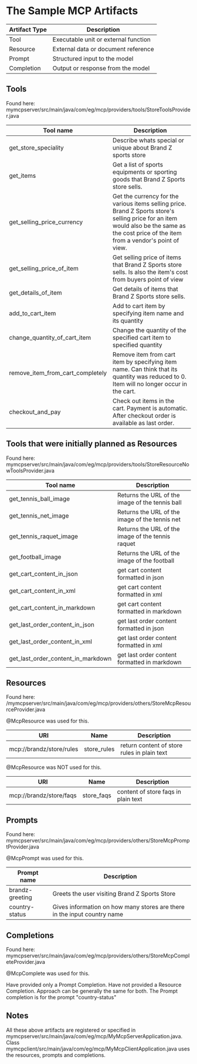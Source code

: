 # The Sample MCP Artifacts

| Artifact Type | Description                            |
|---------------|----------------------------------------|
| Tool          | Executable unit or external function   |
| Resource      | External data or document reference    |
| Prompt        | Structured input to the model          |
| Completion    | Output or response from the model      |


## Tools
Found here:  
mymcpserver/src/main/java/com/eg/mcp/providers/tools/StoreToolsProvider.java   

| Tool name     | Description                            |
|---------------|----------------------------------------|
| get_store_speciality          | Describe whats special or unique about Brand Z sports store   |
| get_items      | Get a list of sports equipments or sporting goods that Brand Z Sports store sells.    |
| get_selling_price_currency        | Get the currency for the various items selling price. Brand Z Sports store's selling price for an item would also be the same as the cost price of the item from a vendor's point of view.          |
| get_selling_price_of_item    | Get selling price of items that Brand Z Sports store sells. Is also the item's cost from buyers point of view      |
| get_details_of_item        | Get details of items that Brand Z Sports store sells.          |
| add_to_cart_item    | Add to cart item by specifying item name and its quantity      |
| change_quantity_of_cart_item        | Change the quantity of the specified cart item to specified quantity          |
| remove_item_from_cart_completely    | Remove item  from cart item by specifying item name. Can think that its quantity was reduced to 0. Item will no longer occur in the cart.      |
| checkout_and_pay        | Check out items in the cart. Payment is automatic. After checkout order is available as last order.          |


## Tools that were initially planned as Resources   

Found here:  
mymcpserver/src/main/java/com/eg/mcp/providers/tools/StoreResourceNowToolsProvider.java   

| Tool name     | Description                            |
|---------------|----------------------------------------|
| get_tennis_ball_image          | Returns the URL of the image of the tennis ball   |
| get_tennis_net_image      | Returns the URL of the image of the tennis net    |
| get_tennis_raquet_image          | Returns the URL of the image of the tennis raquet   |
| get_football_image      | Returns the URL of the image of the football    |
| get_cart_content_in_json        | get cart content formatted in json          |
| get_cart_content_in_xml        | get cart content formatted in xml          |
| get_cart_content_in_markdown        | get cart content formatted in markdown          |
| get_last_order_content_in_json        | get last order content formatted in json          |
| get_last_order_content_in_xml        | get last order content formatted in xml          |
| get_last_order_content_in_markdown        | get last order content formatted in markdown          |


## Resources

Found here: 
/mymcpserver/src/main/java/com/eg/mcp/providers/others/StoreMcpResourceProvider.java   

@McpResource was used for this.  

| URI           | Name         | Description          |
|---------------|--------------|----------------------|
| mcp://brandz/store/rules  | store_rules | return content of store rules in plain text |

@McpResource was NOT used for this.  

| URI           | Name         | Description          |
|---------------|--------------|----------------------|
| mcp://brandz/store/faqs  | store_faqs | content of store faqs in plain text |

## Prompts  

Found here:
mymcpserver/src/main/java/com/eg/mcp/providers/others/StoreMcpPromptProvider.java   

@McpPrompt was used for this.

|Prompt name | Description                            |
|---------------|----------------------------------------|
| brandz-greeting          | Greets the user visiting Brand Z Sports Store   |
| country-status      | Gives information on how many stores are there in the input country name    |



## Completions  

Found here:
mymcpserver/src/main/java/com/eg/mcp/providers/others/StoreMcpCompleteProvider.java

@McpComplete was used for this.

Have provided only a Prompt Completion. Have not provided a Resource Completion. Approach can be generally the same for both. The Prompt completion is for the prompt "country-status"     

## Notes
All these above artifacts are registered or specified in mymcpserver/src/main/java/com/eg/mcp/MyMcpServerApplication.java.
Class mymcpclient/src/main/java/com/eg/mcp/MyMcpClientApplication.java uses the resources, prompts and completions.  


